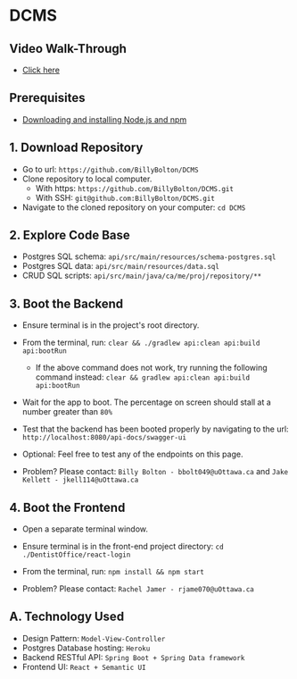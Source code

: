 # DCMS

## Video Walk-Through

- [Click here](https://youtu.be/d8amBgz9ddc)

## Prerequisites

- [Downloading and installing Node.js and npm](https://docs.npmjs.com/downloading-and-installing-node-js-and-npm)

## 1. Download Repository

- Go to url: `https://github.com/BillyBolton/DCMS`
- Clone repository to local computer.
  - With https: `https://github.com/BillyBolton/DCMS.git`
  - With SSH: `git@github.com:BillyBolton/DCMS.git`
- Navigate to the cloned repository on your computer: `cd DCMS`

## 2. Explore Code Base

- Postgres SQL schema: `api/src/main/resources/schema-postgres.sql`
- Postgres SQL data: `api/src/main/resources/data.sql`
- CRUD SQL scripts: `api/src/main/java/ca/me/proj/repository/**`

## 3. Boot the Backend

- Ensure terminal is in the project's root directory.
- From the terminal, run: `clear && ./gradlew api:clean api:build api:bootRun`
  - If the above command does not work, try running the following command instead: `clear && gradlew api:clean api:build api:bootRun`
- Wait for the app to boot. The percentage on screen should stall at a number greater than `80%`
- Test that the backend has been booted properly by navigating to the url: `http://localhost:8080/api-docs/swagger-ui`
- Optional: Feel free to test any of the endpoints on this page.

- Problem? Please contact: `Billy Bolton - bbolt049@uOttawa.ca` and `Jake Kellett - jkell114@uOttawa.ca`

## 4. Boot the Frontend

- Open a separate terminal window.
- Ensure terminal is in the front-end project directory: `cd ./DentistOffice/react-login`
- From the terminal, run: `npm install && npm start`

- Problem? Please contact: `Rachel Jamer - rjame070@uOttawa.ca`

## A. Technology Used

- Design Pattern: `Model-View-Controller`
- Postgres Database hosting: `Heroku`
- Backend RESTful API: `Spring Boot + Spring Data framework`
- Frontend UI: `React + Semantic UI`
